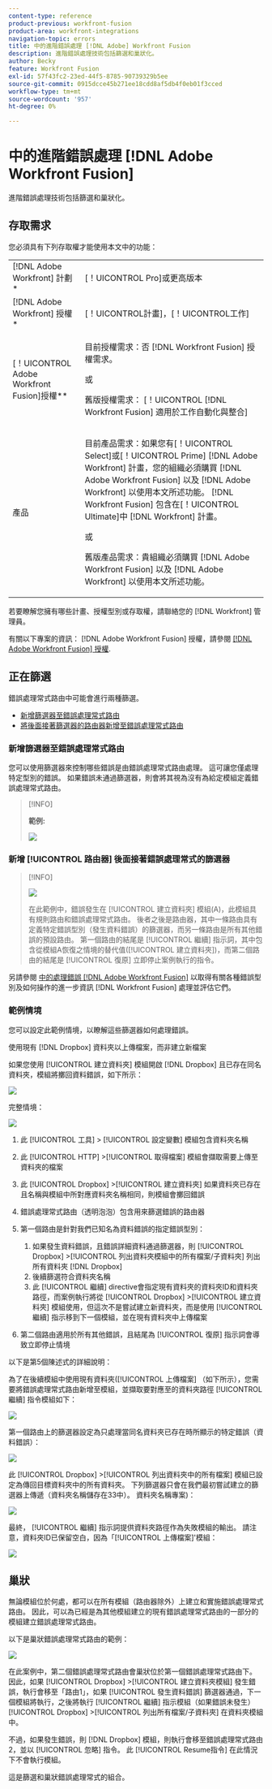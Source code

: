 ```yaml
---
content-type: reference
product-previous: workfront-fusion
product-area: workfront-integrations
navigation-topic: errors
title: 中的進階錯誤處理 [!DNL Adobe] Workfront Fusion
description: 進階錯誤處理技術包括篩選和巢狀化。
author: Becky
feature: Workfront Fusion
exl-id: 57f43fc2-23ed-44f5-8785-90739329b5ee
source-git-commit: 0915dcce45b271ee18cdd8af5db4f0eb01f3cced
workflow-type: tm+mt
source-wordcount: '957'
ht-degree: 0%

---
```


# 中的進階錯誤處理 [!DNL Adobe Workfront Fusion]

進階錯誤處理技術包括篩選和巢狀化。

## 存取需求

您必須具有下列存取權才能使用本文中的功能：

<table style="table-layout:auto">
 <col> 
 <col> 
 <tbody> 
  <tr> 
   <td role="rowheader">[!DNL Adobe Workfront] 計劃*</td> 
   <td> <p>[！UICONTROL Pro]或更高版本</p> </td> 
  </tr> 
  <tr data-mc-conditions=""> 
   <td role="rowheader">[!DNL Adobe Workfront] 授權*</td> 
   <td> <p>[！UICONTROL計畫]，[！UICONTROL工作]</p> </td> 
  </tr> 
  <tr> 
   <td role="rowheader">[！UICONTROL Adobe Workfront Fusion]授權**</td> 
   <td>
   <p>目前授權需求：否 [!DNL Workfront Fusion] 授權需求。</p>
   <p>或</p>
   <p>舊版授權需求： [！UICONTROL [!DNL Workfront Fusion] 適用於工作自動化與整合] </p>
   </td> 
  </tr> 
  <tr> 
   <td role="rowheader">產品</td> 
   <td>
   <p>目前產品需求：如果您有[！UICONTROL Select]或[！UICONTROL Prime] [!DNL Adobe Workfront] 計畫，您的組織必須購買 [!DNL Adobe Workfront Fusion] 以及 [!DNL Adobe Workfront] 以使用本文所述功能。 [!DNL Workfront Fusion] 包含在[！UICONTROL Ultimate]中 [!DNL Workfront] 計畫。</p>
   <p>或</p>
   <p>舊版產品需求：貴組織必須購買 [!DNL Adobe Workfront Fusion] 以及 [!DNL Adobe Workfront] 以使用本文所述功能。</p>
   </td> 
  </tr> 
 </tbody> 
</table>

若要瞭解您擁有哪些計畫、授權型別或存取權，請聯絡您的 [!DNL Workfront] 管理員。

有關以下專案的資訊： [!DNL Adobe Workfront Fusion] 授權，請參閱 [[!DNL Adobe Workfront Fusion] 授權](../../workfront-fusion/get-started/license-automation-vs-integration.md).

## 正在篩選

錯誤處理常式路由中可能會進行兩種篩選。

* [新增篩選器至錯誤處理常式路由](#adding-a-filter-to-the-error-handler-route)
* [將後面接著篩選器的路由器新增至錯誤處理常式路由](#adding-a-router-followed-by-filters-to-the-error-handler)

### 新增篩選器至錯誤處理常式路由

您可以使用篩選器來控制哪些錯誤是由錯誤處理常式路由處理。 這可讓您僅處理特定型別的錯誤。 如果錯誤未通過篩選器，則會將其視為沒有為給定模組定義錯誤處理常式路由。

>[!INFO]
>
>**範例:**
>
>![](assets/filter-error-handling-350x238.png)

### 新增 [!UICONTROL 路由器] 後面接著錯誤處理常式的篩選器

>[!INFO]
>
>![](assets/router-filter-error-handling-350x254.png)
>
>在此範例中，錯誤發生在 [!UICONTROL 建立資料夾] 模組(A)，此模組具有規則路由和錯誤處理常式路由。 後者之後是路由器，其中一條路由具有定義特定錯誤型別（發生資料錯誤）的篩選器，而另一條路由是所有其他錯誤的預設路由。 第一個路由的結尾是 [!UICONTROL 繼續] 指示詞，其中包含從模組A恢復之情境的替代值([!UICONTROL 建立資料夾])，而第二個路由的結尾是 [!UICONTROL 復原] 立即停止案例執行的指令。

另請參閱 [中的處理錯誤 [!DNL Adobe Workfront Fusion]](../../workfront-fusion/errors/error-processing.md) 以取得有關各種錯誤型別及如何操作的進一步資訊 [!DNL Workfront Fusion] 處理並評估它們。

### 範例情境

您可以設定此範例情境，以瞭解這些篩選器如何處理錯誤。

使用現有 [!DNL Dropbox] 資料夾以上傳檔案，而非建立新檔案

如果您使用 [!UICONTROL 建立資料夾] 模組開啟 [!DNL Dropbox] 且已存在同名資料夾，模組將擲回資料錯誤，如下所示：

![](assets/dropbox-350x276.png)

完整情境：

![](assets/dropbox-scenario-350x190.png)

1. 此 [!UICONTROL 工具] > [!UICONTROL 設定變數] 模組包含資料夾名稱
1. 此 [!UICONTROL HTTP] >[!UICONTROL 取得檔案] 模組會擷取需要上傳至資料夾的檔案
1. 此 [!UICONTROL Dropbox] >[!UICONTROL 建立資料夾] 如果資料夾已存在且名稱與模組中所對應資料夾名稱相同，則模組會擲回錯誤
1. 錯誤處理常式路由（透明泡泡）包含用來篩選錯誤的路由器
1. 第一個路由是針對我們已知名為資料錯誤的指定錯誤型別：

   1. 如果發生資料錯誤，且錯誤詳細資料通過篩選器，則 [!UICONTROL Dropbox] >[!UICONTROL 列出資料夾模組中的所有檔案/子資料夾] 列出所有資料夾 [!DNL Dropbox]
   1. 後續篩選符合資料夾名稱
   1. 此 [!UICONTROL 繼續] directive會指定現有資料夾的資料夾ID和資料夾路徑，而案例執行將從 [!UICONTROL Dropbox] >[!UICONTROL 建立資料夾] 模組使用，但這次不是嘗試建立新資料夾，而是使用 [!UICONTROL 繼續] 指示移到下一個模組，並在現有資料夾中上傳檔案

1. 第二個路由適用於所有其他錯誤，且結尾為 [!UICONTROL 復原] 指示詞會導致立即停止情境

以下是第5個陳述式的詳細說明：

為了在後續模組中使用現有資料夾([!UICONTROL 上傳檔案] （如下所示），您需要將錯誤處理常式路由新增至模組，並擷取要對應至的資料夾路徑 [!UICONTROL 繼續] 指令模組如下：

![](assets/add-error-handler-route-350x113.png)

第一個路由上的篩選器設定為只處理當同名資料夾已存在時所顯示的特定錯誤（資料錯誤）：

![](assets/condition-350x327.png)

此 [!UICONTROL Dropbox] >[!UICONTROL 列出資料夾中的所有檔案] 模組已設定為傳回目標資料夾中的所有資料夾。 下列篩選器只會在我們最初嘗試建立的篩選器上傳遞（資料夾名稱儲存在33中）。 資料夾名稱專案)：

![](assets/condition2-350x193.png)

最終， [!UICONTROL 繼續] 指示詞提供資料夾路徑作為失敗模組的輸出。 請注意，資料夾ID已保留空白，因為「[!UICONTROL 上傳檔案]&#39;模組：

![](assets/flow-control-350x190.png)

## 巢狀

無論模組位於何處，都可以在所有模組（路由器除外）上建立和實施錯誤處理常式路由。 因此，可以為已經是為其他模組建立的現有錯誤處理常式路由的一部分的模組建立錯誤處理常式路由。

以下是巢狀錯誤處理常式路由的範例：

![](assets/nested-error-handling-route-350x174.png)

在此案例中，第二個錯誤處理常式路由會巢狀位於第一個錯誤處理常式路由下。 因此，如果 [!UICONTROL Dropbox] >[!UICONTROL 建立資料夾模組] 發生錯誤，執行會移至「路由1」，如果 [!UICONTROL 發生資料錯誤] 篩選器通過，下一個模組將執行，之後將執行 [!UICONTROL 繼續] 指示模組（如果錯誤未發生） [!UICONTROL Dropbox] >[!UICONTROL 列出所有檔案/子資料夾] 在資料夾模組中。

不過，如果發生錯誤，則 [!DNL Dropbox] 模組，則執行會移至錯誤處理常式路由2，並以 [!UICONTROL 忽略] 指令。 此 [!UICONTROL Resume指令] 在此情況下不會執行模組。

這是篩選和巢狀錯誤處理常式的組合。

